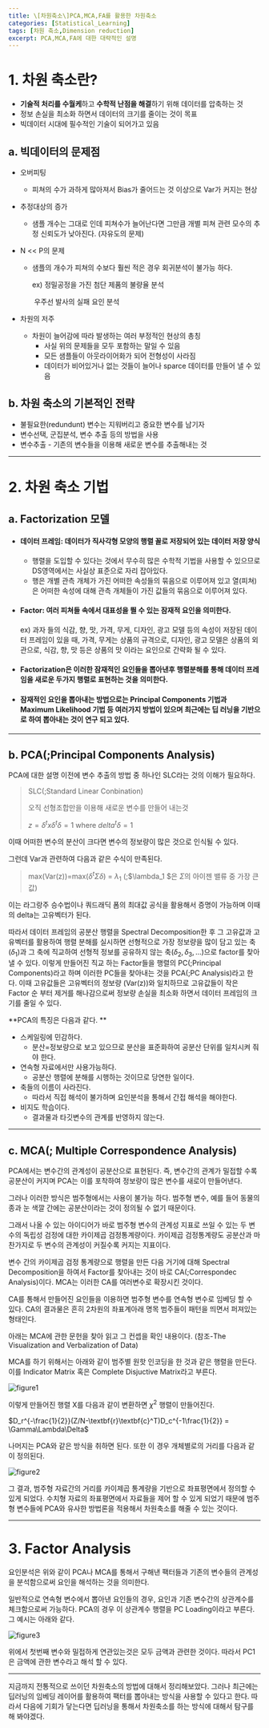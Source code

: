 ```yaml
---
title: \[차원축소\]PCA,MCA,FA를 활용한 차원축소
categories: [Statistical_Learning]
tags: [차원 축소,Dimension reduction]
excerpt: PCA,MCA,FA에 대한 대략적인 설명
---
```


# 1. 차원 축소란?

- **기술적 처리를 수월케**하고 **수학적 난점을 해결**하기 위해 데이터를 압축하는 것
- 정보 손실을 최소화 하면서 데이터의 크기를 줄이는 것이  목표
- 빅데이터 시대에 필수적인 기술이 되어가고 있음

## a. 빅데이터의 문제점

- 오버피팅

  - 피쳐의 수가 과하게 많아져서 Bias가 줄어드는 것 이상으로 Var가 커지는 현상

- 추정대상의 증가

  - 샘플 개수는 그대로 인데 피쳐수가 늘어난다면 그만큼 개별 피쳐 관련 모수의 추정 신뢰도가 낮아진다. (자유도의 문제)

- N << P의 문제

  - 샘플의 개수가 피쳐의 수보다  훨씬 적은 경우 회귀분석이 불가능 하다.

    ex) 정밀공정을 가진 첨단 제품의 불량율 분석

    ​	  우주선 발사의 실패 요인 분석 

- 차원의 저주

  - 차원이 늘어감에 따라 발생하는 여러 부정적인 현상의 총칭
    - 사실 위의 문제들을 모두 포함하는 말일 수 있음
    - 모든 샘플들이 아웃라이어화가 되어 전형성이 사라짐
    - 데이터가 비어있거나 없는 것들이 늘어나 sparce 데이터를 만들어 낼 수 있음

## b. 차원 축소의 기본적인 전략

- 불필요한(redundunt) 변수는 지워버리고 중요한 변수를 남기자
- 변수선택, 군집분석, 변수 추출 등의 방법을 사용
- 변수추출 - 기존의 변수들을 이용해 새로운 변수를 추출해내는 것

***

# 2. 차원 축소 기법

## a. Factorization 모델

- #### 데이터 프레임: 데이터가 직사각형 모양의 행렬 꼴로 저장되어 있는 데이터 저장 양식

  - 행렬을 도입할 수 있다는 것에서 무수히 많은 수학적 기법을 사용할 수 있으므로 DS영역에서는 사실상 표준으로 자리 잡아있다.
  - 행은 개별 관측 개체가 가진 어떠한 속성들의 묶음으로 이루어져 있고 열(피쳐)은 어떠한 속성에 대해 관측 개체들이 가진 값들의 묶음으로 이루어져 있다.

- #### Factor: 여러 피쳐들 속에서 대표성을 띌 수 있는 잠재적 요인을 의미한다. 

  ex) 과자 들의 식감, 향, 맛, 가격, 무게, 디자인, 광고 모델 등의 속성이 저장된 데이터 프레임이 있을 때, 가격, 무게는 상품의 규격으로, 디자인, 광고 모델은 상품의 외관으로, 식감, 향, 맛 등은 상품의 맛 이라는 요인으로 간략화 될 수 있다. 

- #### Factorization은 이러한 잠재적인 요인들을 뽑아낸후 행렬분해를 통해 데이터 프레임을 새로운 두가지 행렬로 표현하는 것을 의미한다. 

- #### 잠재적인 요인을 뽑아내는 방법으로는 Principal Components 기법과 Maximum Likelihood 기법 등 여러가지 방법이 있으며 최근에는 딥 러닝을 기반으로 하여 뽑아내는 것이 연구 되고 있다.

***

## b. PCA(;Principal Components Analysis)



PCA에 대한 설명 이전에 변수 추출의 방법 중 하나인 SLC라는 것의 이해가 필요하다.

> SLC(;Standard Linear Conbination)
>
> 오직 선형조합만을 이용해 새로운 변수를 만들어 내는것
>
> $z=\delta^tx\delta^t\delta=1$ where $delta^t\delta=1$

이때 어떠한 변수의 분산이 크다면 변수의 정보량이 많은 것으로 인식될 수 있다. 

그런데 Var과 관련하여 다음과 같은 수식이 만족된다.

> max(Var(z))=max($\delta^t \Sigma \delta$) = $\lambda_1$ (;$\lambda_1 $은 $\Sigma$의 아이젠 밸류 중 가장 큰 값)


이는 라그랑주 승수법이나 쿼드래딕 폼의 최대값 공식을 활용해서 증명이 가능하며 이때의 delta는 고유벡터가 된다.

따라서 데이터 프레임의 공분산 행렬을 Spectral Decomposition한 후 그 고유값과 고유벡터를 활용하여 행렬 분해를 실시하면 선형적으로 가장 정보량을 많이 담고 있는 축($\delta_1$)과 그 축에 직교하여 선형적 정보를 공유하지 않는 축($\delta_2,\delta_3,...$)으로 factor를 찾아낼 수 있다. 이렇게 만들어진 직교 하는 Factor들을 행렬의 PC(;Principal Components)라고 하며 이러한 PC들을 찾아내는 것을 PCA(;PC Analysis)라고 한다. 이때 고유값들은 고유벡터의 정보량 (Var(z))와 일치하므로 고유값들이 작은 Factor 순 부터 제거를 해나감으로써 정보량 손실을 최소화 하면서 데이터 프레임의 크기를 줄일 수 있다.  

**PCA의 특징은 다음과 같다. **

- 스케일링에 민감하다.
  - 분산=정보량으로 보고 있으므로 분산을 표준화하여 공분산 단위를 일치시켜 줘야 한다.
- 연속형 자료에서만 사용가능하다. 
  - 공분산 행렬에 분해를 시행하는 것이므로 당연한 일이다.  
- 축들의 이름이 사라진다.
  - 따라서 직접 해석이 불가하며 요인분석을 통해서 간접 해석을 해야한다.
- 비지도 학습이다.
  - 결과물과 타깃변수의 관계를 반영하지 않는다.

***

## c. MCA(; Multiple Correspondence Analysis)

PCA에서는 변수간의 관계성이 공분산으로 표현된다. 즉, 변수간의 관계가 밀접할 수록 공분산이 커지며 PCA는 이를 포착하여 정보량이 많은 변수를 새로이 만들어낸다. 

그러나 이러한 방식은 범주형에서는 사용이 불가능 하다. 범주형 변수, 예를 들어 동물의 종과 눈 색깔 간에는 공분산이라는 것이 정의될 수 없기 때문이다.

그래서 나올 수 있는 아이디어가 바로 범주형 변수의 관계성 지표로 쓰일 수 있는 두 변수의 독립성 검정에 대한 카이제곱 검정통계량이다. 카이제곱 검정통계량도 공분산과 마찬가지로 두 변수의 관계성이 커질수록 커지는 지표이다. 

변수 간의 카이제곱 검정 통계량으로 행렬을 만든 다음 거기에 대해 Spectral Decomposition을 하여서 Factor를 찾아내는 것이 바로 CA(;Correspondec Analysis)이다. MCA는 이러한 CA를 여러변수로 확장시킨 것이다. 

CA를 통해서 만들어진 요인들을 이용하면 범주형 변수를 연속형 변수로 임베딩 할 수 있다. CA의 결과물은 흔히 2차원의 좌표계아래 명목 범주들이 패턴을 띄면서 퍼져있는 형태인다.

 아래는 MCA에 관한 문헌을 찾아 읽고 그 컨셉을 확인 내용이다. (참조-The Visualization and Verbalization of Data)

MCA를 하기 위해서는 아래와 같이 범주별 원핫 인코딩을 한 것과 같은 행렬을 만든다.  이를 Indicator Matrix 혹은 Complete Disjuctive Matrix라고 부른다.  

![figure1](/assets/img/post/2020-02-23/figure1.PNG)

이렇게 만들어진 행렬 X를 다음과 같이 변환하면 $\chi^2$ 행렬이 만들어진다.  

$D_r^{-\frac{1}{2}}(Z/N-\textbf{r}\textbf{c}^T)D_c^{-1\frac{1}{2}} = \Gamma\Lambda\Delta$ 

나머지는 PCA와 같은 방식을 취하면 된다. 또한 이 경우 개체별로의 거리를 다음과 같이 정의된다.  

![figure2](/assets/img/post/2020-02-23/figure2.PNG)

그 결과, 범주형 자료간의 거리를 카이제곱 통계량을 기반으로 좌표평면에서 정의할 수 있게 되었다. 수치형 자료의 좌표평면에서 자료들을 제어 할 수 있게 되었기 때문에 범주형 변수들에 PCA와 유사한 방법론을 적용해서 차원축소를 해줄 수 있는 것이다.

***

# 3. Factor Analysis

 요인분석은 위와 같이 PCA나 MCA를 통해서 구해낸 팩터들과 기존의 변수들의 관계성을 분석함으로써 요인을 해석하는 것을 의미한다.   

일반적으로 연속형 변수에서 뽑아낸 요인들의 경우, 요인과 기존 변수간의 상관계수를 체크함으로써 가능하다. PCA의 경우 이 상관계수 행렬을 PC Loading이라고 부른다.  그 예시는 아래와 같다. 

![figure3](/assets/img/posts/2021-09-26/figure3.PNG)

위에서 첫번째 변수와 밀접하게 연관있는것은 모두 금액과 관련한 것이다. 따라서 PC1은 금액에 관한 변수라고  해석 할 수 있다. 



***

지금까지 전통적으로 쓰이던 차원축소의 방법에 대해서 정리해보았다. 그러나 최근에는 딥러닝의 임베딩 레이어를 활용하여 팩터를 뽑아내는 방식을 사용할 수 있다고 한다. 따라서 다음에 기회가 닿는다면 딥러닝을 통해서 차원축소를 하는 방식에 대해서 탐구를 해 봐야겠다. 
